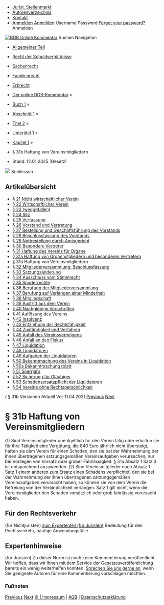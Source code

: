   * [Jurist. Stellenmarkt](https://bgb.kommentar.de/Buch-1/Abschnitt-1/Titel-2/Untertitel-1/Kapitel-1/</job-board> "Jurist. Stellenmarkt")
  * [Autorenverzeichnis](https://bgb.kommentar.de/Buch-1/Abschnitt-1/Titel-2/Untertitel-1/Kapitel-1/</Autorenverzeichnis> "Autorenverzeichnis")
  * [Kontakt](https://bgb.kommentar.de/Buch-1/Abschnitt-1/Titel-2/Untertitel-1/Kapitel-1/</Kontakt>)
  * [Anmelden](https://bgb.kommentar.de/Buch-1/Abschnitt-1/Titel-2/Untertitel-1/Kapitel-1/<#login> "show login form") [Anmelden](https://bgb.kommentar.de/Buch-1/Abschnitt-1/Titel-2/Untertitel-1/Kapitel-1/<#> "hide login form") Username Password
[Forgot your password?](https://bgb.kommentar.de/Buch-1/Abschnitt-1/Titel-2/Untertitel-1/Kapitel-1/</user/forgotpassword>) Anmelden 


[![BGB Online Kommentar](https://bgb.kommentar.de/extension/bgb/design/bgb/images/logo.png)](https://bgb.kommentar.de/Buch-1/Abschnitt-1/Titel-2/Untertitel-1/Kapitel-1/</> "BGB Online Kommentar")
Suchen
Navigation
  * [Allgemeiner Teil](https://bgb.kommentar.de/Buch-1/Abschnitt-1/Titel-2/Untertitel-1/Kapitel-1/</Buch-1>)
  * [Recht der Schuldverhältnisse](https://bgb.kommentar.de/Buch-1/Abschnitt-1/Titel-2/Untertitel-1/Kapitel-1/</Buch-2>)
  * [Sachenrecht](https://bgb.kommentar.de/Buch-1/Abschnitt-1/Titel-2/Untertitel-1/Kapitel-1/</Buch-3>)
  * [Familienrecht](https://bgb.kommentar.de/Buch-1/Abschnitt-1/Titel-2/Untertitel-1/Kapitel-1/</Buch-4>)
  * [Erbrecht](https://bgb.kommentar.de/Buch-1/Abschnitt-1/Titel-2/Untertitel-1/Kapitel-1/</Buch-5>)


  * [Der online BGB-Kommentar](https://bgb.kommentar.de/Buch-1/Abschnitt-1/Titel-2/Untertitel-1/Kapitel-1/</>) »
  * [Buch 1](https://bgb.kommentar.de/Buch-1/Abschnitt-1/Titel-2/Untertitel-1/Kapitel-1/</Buch-1>) »
  * [Abschnitt 1](https://bgb.kommentar.de/Buch-1/Abschnitt-1/Titel-2/Untertitel-1/Kapitel-1/</Buch-1/Abschnitt-1>) »
  * [Titel 2](https://bgb.kommentar.de/Buch-1/Abschnitt-1/Titel-2/Untertitel-1/Kapitel-1/</Buch-1/Abschnitt-1/Titel-2>) »
  * [Untertitel 1](https://bgb.kommentar.de/Buch-1/Abschnitt-1/Titel-2/Untertitel-1/Kapitel-1/</Buch-1/Abschnitt-1/Titel-2/Untertitel-1>) »
  * [Kapitel 1](https://bgb.kommentar.de/Buch-1/Abschnitt-1/Titel-2/Untertitel-1/Kapitel-1/</Buch-1/Abschnitt-1/Titel-2/Untertitel-1/Kapitel-1>) »
  * § 31b Haftung von Vereinsmitgliedern 
  * Stand: 12.01.2025 (Gesetz) 


![](https://vg01.met.vgwort.de/na/1c9909529ead4f509072c06d9081a7d5)
Schliessen 
## Artikelübersicht
  * [ § 21 Nicht wirtschaftlicher Verein ](https://bgb.kommentar.de/Buch-1/Abschnitt-1/Titel-2/Untertitel-1/Kapitel-1/</Buch-1/Abschnitt-1/Titel-2/Untertitel-1/Kapitel-1/Nicht-wirtschaftlicher-Verein>)
  * [ § 22 Wirtschaftlicher Verein ](https://bgb.kommentar.de/Buch-1/Abschnitt-1/Titel-2/Untertitel-1/Kapitel-1/</Buch-1/Abschnitt-1/Titel-2/Untertitel-1/Kapitel-1/Wirtschaftlicher-Verein>)
  * [ § 23 (weggefallen) ](https://bgb.kommentar.de/Buch-1/Abschnitt-1/Titel-2/Untertitel-1/Kapitel-1/</Buch-1/Abschnitt-1/Titel-2/Untertitel-1/Kapitel-1/weggefallen>)
  * [ § 24 Sitz ](https://bgb.kommentar.de/Buch-1/Abschnitt-1/Titel-2/Untertitel-1/Kapitel-1/</Buch-1/Abschnitt-1/Titel-2/Untertitel-1/Kapitel-1/Sitz>)
  * [ § 25 Verfassung ](https://bgb.kommentar.de/Buch-1/Abschnitt-1/Titel-2/Untertitel-1/Kapitel-1/</Buch-1/Abschnitt-1/Titel-2/Untertitel-1/Kapitel-1/Verfassung>)
  * [ § 26 Vorstand und Vertretung ](https://bgb.kommentar.de/Buch-1/Abschnitt-1/Titel-2/Untertitel-1/Kapitel-1/</Buch-1/Abschnitt-1/Titel-2/Untertitel-1/Kapitel-1/Vorstand-und-Vertretung>)
  * [ § 27 Bestellung und Geschäftsführung des Vorstands ](https://bgb.kommentar.de/Buch-1/Abschnitt-1/Titel-2/Untertitel-1/Kapitel-1/</Buch-1/Abschnitt-1/Titel-2/Untertitel-1/Kapitel-1/Bestellung-und-Geschaeftsfuehrung-des-Vorstands>)
  * [ § 28 Beschlussfassung des Vorstands ](https://bgb.kommentar.de/Buch-1/Abschnitt-1/Titel-2/Untertitel-1/Kapitel-1/</Buch-1/Abschnitt-1/Titel-2/Untertitel-1/Kapitel-1/Beschlussfassung-des-Vorstands>)
  * [ § 29 Notbestellung durch Amtsgericht ](https://bgb.kommentar.de/Buch-1/Abschnitt-1/Titel-2/Untertitel-1/Kapitel-1/</Buch-1/Abschnitt-1/Titel-2/Untertitel-1/Kapitel-1/Notbestellung-durch-Amtsgericht>)
  * [ § 30 Besondere Vertreter ](https://bgb.kommentar.de/Buch-1/Abschnitt-1/Titel-2/Untertitel-1/Kapitel-1/</Buch-1/Abschnitt-1/Titel-2/Untertitel-1/Kapitel-1/Besondere-Vertreter>)
  * [ § 31 Haftung des Vereins für Organe ](https://bgb.kommentar.de/Buch-1/Abschnitt-1/Titel-2/Untertitel-1/Kapitel-1/</Buch-1/Abschnitt-1/Titel-2/Untertitel-1/Kapitel-1/Haftung-des-Vereins-fuer-Organe>)
  * [ § 31a Haftung von Organmitgliedern und besonderen Vertretern ](https://bgb.kommentar.de/Buch-1/Abschnitt-1/Titel-2/Untertitel-1/Kapitel-1/</Buch-1/Abschnitt-1/Titel-2/Untertitel-1/Kapitel-1/Haftung-von-Organmitgliedern-und-besonderen-Vertretern>)
  * § 31b Haftung von Vereinsmitgliedern 
  * [ § 32 Mitgliederversammlung; Beschlussfassung ](https://bgb.kommentar.de/Buch-1/Abschnitt-1/Titel-2/Untertitel-1/Kapitel-1/</Buch-1/Abschnitt-1/Titel-2/Untertitel-1/Kapitel-1/Mitgliederversammlung-Beschlussfassung>)
  * [ § 33 Satzungsänderung ](https://bgb.kommentar.de/Buch-1/Abschnitt-1/Titel-2/Untertitel-1/Kapitel-1/</Buch-1/Abschnitt-1/Titel-2/Untertitel-1/Kapitel-1/Satzungsaenderung>)
  * [ § 34 Ausschluss vom Stimmrecht ](https://bgb.kommentar.de/Buch-1/Abschnitt-1/Titel-2/Untertitel-1/Kapitel-1/</Buch-1/Abschnitt-1/Titel-2/Untertitel-1/Kapitel-1/Ausschluss-vom-Stimmrecht>)
  * [ § 35 Sonderrechte ](https://bgb.kommentar.de/Buch-1/Abschnitt-1/Titel-2/Untertitel-1/Kapitel-1/</Buch-1/Abschnitt-1/Titel-2/Untertitel-1/Kapitel-1/Sonderrechte>)
  * [ § 36 Berufung der Mitgliederversammlung ](https://bgb.kommentar.de/Buch-1/Abschnitt-1/Titel-2/Untertitel-1/Kapitel-1/</Buch-1/Abschnitt-1/Titel-2/Untertitel-1/Kapitel-1/Berufung-der-Mitgliederversammlung>)
  * [ § 37 Berufung auf Verlangen einer Minderheit ](https://bgb.kommentar.de/Buch-1/Abschnitt-1/Titel-2/Untertitel-1/Kapitel-1/</Buch-1/Abschnitt-1/Titel-2/Untertitel-1/Kapitel-1/Berufung-auf-Verlangen-einer-Minderheit>)
  * [ § 38 Mitgliedschaft ](https://bgb.kommentar.de/Buch-1/Abschnitt-1/Titel-2/Untertitel-1/Kapitel-1/</Buch-1/Abschnitt-1/Titel-2/Untertitel-1/Kapitel-1/Mitgliedschaft>)
  * [ § 39 Austritt aus dem Verein ](https://bgb.kommentar.de/Buch-1/Abschnitt-1/Titel-2/Untertitel-1/Kapitel-1/</Buch-1/Abschnitt-1/Titel-2/Untertitel-1/Kapitel-1/Austritt-aus-dem-Verein>)
  * [ § 40 Nachgiebige Vorschriften ](https://bgb.kommentar.de/Buch-1/Abschnitt-1/Titel-2/Untertitel-1/Kapitel-1/</Buch-1/Abschnitt-1/Titel-2/Untertitel-1/Kapitel-1/Nachgiebige-Vorschriften>)
  * [ § 41 Auflösung des Vereins ](https://bgb.kommentar.de/Buch-1/Abschnitt-1/Titel-2/Untertitel-1/Kapitel-1/</Buch-1/Abschnitt-1/Titel-2/Untertitel-1/Kapitel-1/Aufloesung-des-Vereins>)
  * [ § 42 Insolvenz ](https://bgb.kommentar.de/Buch-1/Abschnitt-1/Titel-2/Untertitel-1/Kapitel-1/</Buch-1/Abschnitt-1/Titel-2/Untertitel-1/Kapitel-1/Insolvenz>)
  * [ § 43 Entziehung der Rechtsfähigkeit ](https://bgb.kommentar.de/Buch-1/Abschnitt-1/Titel-2/Untertitel-1/Kapitel-1/</Buch-1/Abschnitt-1/Titel-2/Untertitel-1/Kapitel-1/Entziehung-der-Rechtsfaehigkeit>)
  * [ § 44 Zuständigkeit und Verfahren ](https://bgb.kommentar.de/Buch-1/Abschnitt-1/Titel-2/Untertitel-1/Kapitel-1/</Buch-1/Abschnitt-1/Titel-2/Untertitel-1/Kapitel-1/Zustaendigkeit-und-Verfahren>)
  * [ § 45 Anfall des Vereinsvermögens ](https://bgb.kommentar.de/Buch-1/Abschnitt-1/Titel-2/Untertitel-1/Kapitel-1/</Buch-1/Abschnitt-1/Titel-2/Untertitel-1/Kapitel-1/Anfall-des-Vereinsvermoegens>)
  * [ § 46 Anfall an den Fiskus ](https://bgb.kommentar.de/Buch-1/Abschnitt-1/Titel-2/Untertitel-1/Kapitel-1/</Buch-1/Abschnitt-1/Titel-2/Untertitel-1/Kapitel-1/Anfall-an-den-Fiskus>)
  * [ § 47 Liquidation ](https://bgb.kommentar.de/Buch-1/Abschnitt-1/Titel-2/Untertitel-1/Kapitel-1/</Buch-1/Abschnitt-1/Titel-2/Untertitel-1/Kapitel-1/Liquidation>)
  * [ § 48 Liquidatoren ](https://bgb.kommentar.de/Buch-1/Abschnitt-1/Titel-2/Untertitel-1/Kapitel-1/</Buch-1/Abschnitt-1/Titel-2/Untertitel-1/Kapitel-1/Liquidatoren>)
  * [ § 49 Aufgaben der Liquidatoren ](https://bgb.kommentar.de/Buch-1/Abschnitt-1/Titel-2/Untertitel-1/Kapitel-1/</Buch-1/Abschnitt-1/Titel-2/Untertitel-1/Kapitel-1/Aufgaben-der-Liquidatoren>)
  * [ § 50 Bekanntmachung des Vereins in Liquidation ](https://bgb.kommentar.de/Buch-1/Abschnitt-1/Titel-2/Untertitel-1/Kapitel-1/</Buch-1/Abschnitt-1/Titel-2/Untertitel-1/Kapitel-1/Bekanntmachung-des-Vereins-in-Liquidation>)
  * [ § 50a Bekanntmachungsblatt ](https://bgb.kommentar.de/Buch-1/Abschnitt-1/Titel-2/Untertitel-1/Kapitel-1/</Buch-1/Abschnitt-1/Titel-2/Untertitel-1/Kapitel-1/Bekanntmachungsblatt>)
  * [ § 51 Sperrjahr ](https://bgb.kommentar.de/Buch-1/Abschnitt-1/Titel-2/Untertitel-1/Kapitel-1/</Buch-1/Abschnitt-1/Titel-2/Untertitel-1/Kapitel-1/Sperrjahr>)
  * [ § 52 Sicherung für Gläubiger ](https://bgb.kommentar.de/Buch-1/Abschnitt-1/Titel-2/Untertitel-1/Kapitel-1/</Buch-1/Abschnitt-1/Titel-2/Untertitel-1/Kapitel-1/Sicherung-fuer-Glaeubiger>)
  * [ § 53 Schadensersatzpflicht der Liquidatoren ](https://bgb.kommentar.de/Buch-1/Abschnitt-1/Titel-2/Untertitel-1/Kapitel-1/</Buch-1/Abschnitt-1/Titel-2/Untertitel-1/Kapitel-1/Schadensersatzpflicht-der-Liquidatoren>)
  * [ § 54 Vereine ohne Rechtspersönlichkeit ](https://bgb.kommentar.de/Buch-1/Abschnitt-1/Titel-2/Untertitel-1/Kapitel-1/</Buch-1/Abschnitt-1/Titel-2/Untertitel-1/Kapitel-1/Vereine-ohne-Rechtspersoenlichkeit>)


/ § 31b 
Versionen  Aktuell Vor 11.04.2021
[Previous](https://bgb.kommentar.de/Buch-1/Abschnitt-1/Titel-2/Untertitel-1/Kapitel-1/</Buch-1/Abschnitt-1/Titel-2/Untertitel-1/Kapitel-1/Haftung-von-Organmitgliedern-und-besonderen-Vertretern> "§ 31a Haftung von Organmitgliedern und besonderen Vertretern") [Next](https://bgb.kommentar.de/Buch-1/Abschnitt-1/Titel-2/Untertitel-1/Kapitel-1/</Buch-1/Abschnitt-1/Titel-2/Untertitel-1/Kapitel-1/Mitgliederversammlung-Beschlussfassung> "§ 32 Mitgliederversammlung; Beschlussfassung")
# § 31b Haftung von Vereinsmitgliedern
(1) Sind Vereinsmitglieder unentgeltlich für den Verein tätig oder erhalten sie für ihre Tätigkeit eine Vergütung, die 840 Euro jährlich nicht übersteigt, haften sie dem Verein für einen Schaden, den sie bei der Wahrnehmung der ihnen übertragenen satzungsgemäßen Vereinsaufgaben verursachen, nur bei Vorliegen von Vorsatz oder grober Fahrlässigkeit. § 31a Absatz 1 Satz 3 ist entsprechend anzuwenden.
(2) Sind Vereinsmitglieder nach Absatz 1 Satz 1 einem anderen zum Ersatz eines Schadens verpflichtet, den sie bei der Wahrnehmung der ihnen übertragenen satzungsgemäßen Vereinsaufgaben verursacht haben, so können sie von dem Verein die Befreiung von der Verbindlichkeit verlangen. Satz 1 gilt nicht, wenn die Vereinsmitglieder den Schaden vorsätzlich oder grob fahrlässig verursacht haben.
## Für den Rechtsverkehr 
(für Nichtjuristen)
[zum Expertenteil (für Juristen)](https://bgb.kommentar.de/Buch-1/Abschnitt-1/Titel-2/Untertitel-1/Kapitel-1/<#expertenhinweise>)
Bedeutung für den Rechtsverkehr, häufige Anwendungsfälle
## Expertenhinweise
(für Juristen)
Zu dieser Norm ist noch keine Kommentierung veröffentlicht. Wir hoffen, dass wir Ihnen mit dem Service der Gesetzesveröffentlichung bereits ein wenig weiterhelfen konnten. [Sprechen Sie uns gerne an](https://bgb.kommentar.de/Buch-1/Abschnitt-1/Titel-2/Untertitel-1/Kapitel-1/</Kontakt>), wenn Sie geeignete Autoren für eine Kommentierung vorschlagen möchten. 
### Fußnoten
[Previous](https://bgb.kommentar.de/Buch-1/Abschnitt-1/Titel-2/Untertitel-1/Kapitel-1/</Buch-1/Abschnitt-1/Titel-2/Untertitel-1/Kapitel-1/Haftung-von-Organmitgliedern-und-besonderen-Vertretern> "§ 31a Haftung von Organmitgliedern und besonderen Vertretern") [Next](https://bgb.kommentar.de/Buch-1/Abschnitt-1/Titel-2/Untertitel-1/Kapitel-1/</Buch-1/Abschnitt-1/Titel-2/Untertitel-1/Kapitel-1/Mitgliederversammlung-Beschlussfassung> "§ 32 Mitgliederversammlung; Beschlussfassung")
[© | Impressum](https://bgb.kommentar.de/Buch-1/Abschnitt-1/Titel-2/Untertitel-1/Kapitel-1/</Kontakt>) | [AGB](https://bgb.kommentar.de/Buch-1/Abschnitt-1/Titel-2/Untertitel-1/Kapitel-1/</AGB>) | [Datenschutzerklärung](https://bgb.kommentar.de/Buch-1/Abschnitt-1/Titel-2/Untertitel-1/Kapitel-1/</Datenschutzerklaerung-fuer-Leser>)
